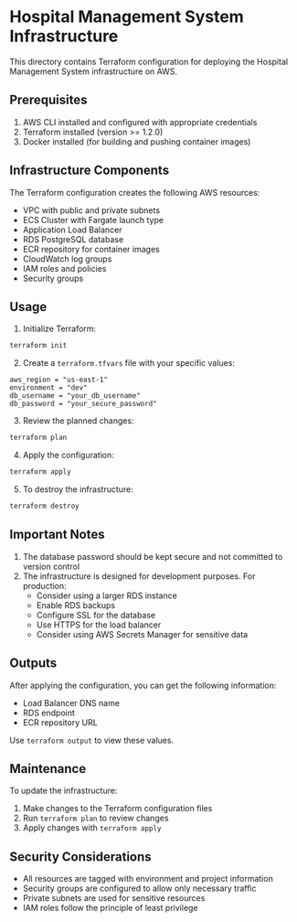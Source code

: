 # Hospital Management System Infrastructure

This directory contains Terraform configuration for deploying the Hospital Management System infrastructure on AWS.

## Prerequisites

1. AWS CLI installed and configured with appropriate credentials
2. Terraform installed (version >= 1.2.0)
3. Docker installed (for building and pushing container images)

## Infrastructure Components

The Terraform configuration creates the following AWS resources:

- VPC with public and private subnets
- ECS Cluster with Fargate launch type
- Application Load Balancer
- RDS PostgreSQL database
- ECR repository for container images
- CloudWatch log groups
- IAM roles and policies
- Security groups

## Usage

1. Initialize Terraform:

```bash
terraform init
```

2. Create a `terraform.tfvars` file with your specific values:

```hcl
aws_region = "us-east-1"
environment = "dev"
db_username = "your_db_username"
db_password = "your_secure_password"
```

3. Review the planned changes:

```bash
terraform plan
```

4. Apply the configuration:

```bash
terraform apply
```

5. To destroy the infrastructure:

```bash
terraform destroy
```

## Important Notes

1. The database password should be kept secure and not committed to version control
2. The infrastructure is designed for development purposes. For production:
   - Consider using a larger RDS instance
   - Enable RDS backups
   - Configure SSL for the database
   - Use HTTPS for the load balancer
   - Consider using AWS Secrets Manager for sensitive data

## Outputs

After applying the configuration, you can get the following information:

- Load Balancer DNS name
- RDS endpoint
- ECR repository URL

Use `terraform output` to view these values.

## Maintenance

To update the infrastructure:

1. Make changes to the Terraform configuration files
2. Run `terraform plan` to review changes
3. Apply changes with `terraform apply`

## Security Considerations

- All resources are tagged with environment and project information
- Security groups are configured to allow only necessary traffic
- Private subnets are used for sensitive resources
- IAM roles follow the principle of least privilege
